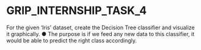 # GRIP_INTERNSHIP_TASK_4
For the given ‘Iris’ dataset, create the Decision Tree classifier and visualize it
graphically.
● The purpose is if we feed any new data to this classifier, it would be able to
predict the right class accordingly.

